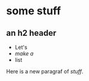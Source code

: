 some stuff
==========

an h2 header
------------

* Let's
* _make a_
* list

Here is a new paragraf of _stuff_.
